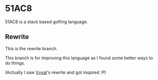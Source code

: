 # 51AC8
51AC8 is a stack based golfing language.

## Rewrite
This is the rewrite branch.

This branch is for improving this language as I found some better ways to do things.

(Actually I saw [Vyxal](https://github.com/Vyxal/Vyxal)'s rewrite and got inspired :P)
